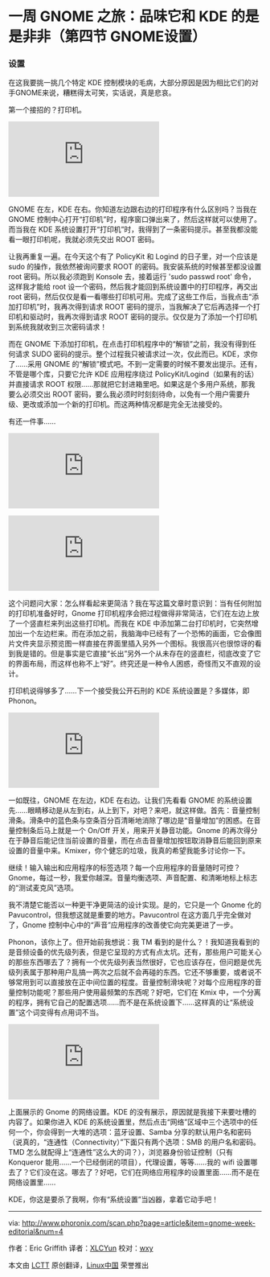 一周 GNOME 之旅：品味它和 KDE 的是是非非（第四节 GNOME设置）
================================================================================

### 设置 ###

在这我要挑一挑几个特定 KDE 控制模块的毛病，大部分原因是因为相比它们的对手GNOME来说，糟糕得太可笑，实话说，真是悲哀。

第一个接招的？打印机。

![](http://www.phoronix.net/image.php?id=gnome-week-editorial&image=gnome_week_printers1_show&w=1920)

GNOME 在左，KDE 在右。你知道左边跟右边的打印程序有什么区别吗？当我在 GNOME 控制中心打开“打印机”时，程序窗口弹出来了，然后这样就可以使用了。而当我在 KDE 系统设置打开“打印机”时，我得到了一条密码提示。甚至我都没能看一眼打印机呢，我就必须先交出 ROOT 密码。

让我再重复一遍。在今天这个有了 PolicyKit 和 Logind 的日子里，对一个应该是 sudo 的操作，我依然被询问要求 ROOT 的密码。我安装系统的时候甚至都没设置 root 密码。所以我必须跑到 Konsole 去，接着运行 'sudo passwd root' 命令，这样我才能给 root 设一个密码，然后我才能回到系统设置中的打印程序，再交出 root 密码，然后仅仅是看一看哪些打印机可用。完成了这些工作后，当我点击“添加打印机”时，我再次得到请求 ROOT 密码的提示，当我解决了它后再选择一个打印机和驱动时，我再次得到请求 ROOT 密码的提示。仅仅是为了添加一个打印机到系统我就收到三次密码请求！

而在 GNOME 下添加打印机，在点击打印机程序中的“解锁”之前，我没有得到任何请求 SUDO 密码的提示。整个过程我只被请求过一次，仅此而已。KDE，求你了……采用 GNOME 的“解锁”模式吧。不到一定需要的时候不要发出提示。还有，不管是哪个库，只要它允许 KDE 应用程序绕过 PolicyKit/Logind（如果有的话）并直接请求 ROOT 权限……那就把它封进箱里吧。如果这是个多用户系统，那我要么必须交出 ROOT 密码，要么我必须时时刻刻待命，以免有一个用户需要升级、更改或添加一个新的打印机。而这两种情况都是完全无法接受的。

有还一件事……

![](http://www.phoronix.net/image.php?id=gnome-week-editorial&image=gnome_week_printers2_show&w=1920)

![](http://www.phoronix.net/image.php?id=gnome-week-editorial&image=gnome_week_printers3_show&w=1920)

这个问题问大家：怎么样看起来更简洁？我在写这篇文章时意识到：当有任何附加的打印机准备好时，Gnome 打印机程序会把过程做得非常简洁，它们在左边上放了一个竖直栏来列出这些打印机。而我在 KDE 中添加第二台打印机时，它突然增加出一个左边栏来。而在添加之前，我脑海中已经有了一个恐怖的画面，它会像图片文件夹显示预览图一样直接在界面里插入另外一个图标。我很高兴也很惊讶的看到我是错的。但是事实是它直接“长出”另外一个从未存在的竖直栏，彻底改变了它的界面布局，而这样也称不上“好”。终究还是一种令人困惑，奇怪而又不直观的设计。

打印机说得够多了……下一个接受我公开石刑的 KDE 系统设置是？多媒体，即 Phonon。

![](http://www.phoronix.net/image.php?id=gnome-week-editorial&image=gnome_week_sound_show&w=1920)

一如既往，GNOME 在左边，KDE 在右边。让我们先看看 GNOME 的系统设置先……眼睛移动是从左到右，从上到下，对吧？来吧，就这样做。首先：音量控制滑条。滑条中的蓝色条与空条百分百清晰地消除了哪边是“音量增加”的困惑。在音量控制条后马上就是一个 On/Off 开关，用来开关静音功能。Gnome 的再次得分在于静音后能记住当前设置的音量，而在点击音量增加按钮取消静音后能回到原来设置的音量中来。Kmixer，你个健忘的垃圾，我真的希望我能多讨论你一下。

继续！输入输出和应用程序的标签选项？每一个应用程序的音量随时可控？Gnome，每过一秒，我爱你越深。音量均衡选项、声音配置、和清晰地标上标志的“测试麦克风”选项。

我不清楚它能否以一种更干净更简洁的设计实现。是的，它只是一个 Gnome 化的 Pavucontrol，但我想这就是重要的地方。Pavucontrol 在这方面几乎完全做对了，Gnome 控制中心中的“声音”应用程序的改善使它向完美更进了一步。

Phonon，该你上了。但开始前我想说：我 TM 看到的是什么？！我知道我看到的是音频设备的优先级列表，但是它呈现的方式有点太坑。还有，那些用户可能关心的那些东西哪去了？拥有一个优先级列表当然很好，它也应该存在，但问题是优先级列表属于那种用户乱搞一两次之后就不会再碰的东西。它还不够重要，或者说不够常用到可以直接放在正中间位置的程度。音量控制滑块呢？对每个应用程序的音量控制功能呢？那些用户使用最频繁的东西呢？好吧，它们在 Kmix 中，一个分离的程序，拥有它自己的配置选项……而不是在系统设置下……这样真的让“系统设置”这个词变得有点用词不当。

![](http://www.phoronix.net/image.php?id=gnome-week-editorial&image=gnome_week_network_show&w=1920)

上面展示的 Gnome 的网络设置。KDE 的没有展示，原因就是我接下来要吐槽的内容了。如果你进入 KDE 的系统设置里，然后点击“网络”区域中三个选项中的任何一个，你会得到一大堆的选项：蓝牙设置、Samba 分享的默认用户名和密码（说真的，“连通性（Connectivity）”下面只有两个选项：SMB 的用户名和密码。TMD 怎么就配得上“连通性”这么大的词？），浏览器身份验证控制（只有 Konqueror 能用……一个已经倒闭的项目），代理设置，等等……我的 wifi 设置哪去了？它们没在这。哪去了？好吧，它们在网络应用程序的设置里面……而不是在网络设置里……

KDE，你这是要杀了我啊，你有“系统设置”当凶器，拿着它动手吧！

--------------------------------------------------------------------------------

via: http://www.phoronix.com/scan.php?page=article&item=gnome-week-editorial&num=4

作者：Eric Griffith
译者：[XLCYun](https://github.com/XLCYun)
校对：[wxy](https://github.com/wxy)

本文由 [LCTT](https://github.com/LCTT/TranslateProject) 原创翻译，[Linux中国](https://linux.cn/) 荣誉推出

